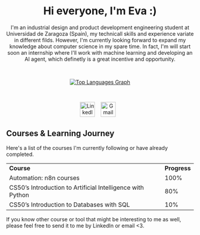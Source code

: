<div align="center"> 

# Hi everyone, I'm Eva :) 

<p>I'm an industrial design and product development engineering student at Universidad de Zaragoza (Spain), my technicall skills and experience variate in different filds. However, I'm currently looking forward to expand my knowledge about computer science in my spare time. In fact, I'm will start soon an internship where I'll work with machine learning and developing an AI agent, which definetly is a great incentive and opportunity.</p>

&nbsp;

<a href="https://github-readme-stats.vercel.app/api/top-langs/?username=emoliga&layout=compact&theme=dark" target="_blank"> <img src="https://github-readme-stats.vercel.app/api/top-langs/?username=emoliga&layout=compact&theme=dark" alt="Top Languages Graph" height="175" style="max-width: 100%; height: auto; max-height: 175px;"/> </a>

&nbsp; 

<p>
    <a href="https://www.linkedin.com/in/eva-mg" rel="nofollow" target="_blank"><img src="https://skillicons.dev/icons?i=linkedin" alt="LinkedIn" height="40" width="40"/></a>
    &nbsp;&nbsp;
    <a href="mailto:molinereva00@gmail.com?subject=Hello%20From%20GitHub" target="_blank"><img src="https://skillicons.dev/icons?i=gmail" alt="Gmail" height="40" width="40"/></a>
    &nbsp;&nbsp;
</p>

</div>



## Courses & Learning Journey

Here's a list of the courses I'm currently following or have already completed. 

<table>
  <tr>
    <td><strong>Course</strong></td>
    <td><strong>Progress</strong></td>
  </tr>
    <tr>
    <td>Automation: n8n courses</td>
    <td>100%</td>
  </tr>
  <tr>
    <td>CS50’s Introduction to Artificial Intelligence with Python</td>
    <td>80%</td>
  </tr>
  <tr>
    <td>CS50’s Introduction to Databases with SQL</td>
    <td>10%</td>
  </tr>
</table>

<p>If you know other course or tool that might be interesting to me as well, please feel free to send it to me by LinkedIn or email <3.</p>
</a>
&nbsp;
